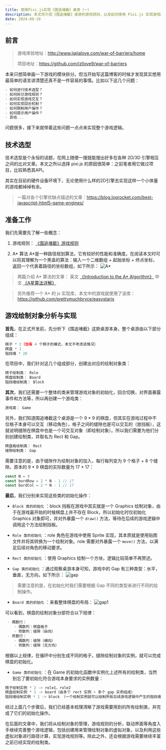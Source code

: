 ```yaml
---
title: 使用Pixi.js实现《围追堵截》桌游（一）
description: 本文将介绍《围追堵截》桌游的游戏规则，以及如何使用 Pixi.js 实现游戏的绘制，第一部分。
date: 2024-09-10
---
```


## 前言
> 游戏体验地址：http://www.jiajialove.com/war-of-barriers/home
>
> 项目地址：https://github.com/jzllove9/war-of-barriers

本来只想简单画一下游戏的模块拆分。但当开始写这篇博客的时候才发现其实想用最简单的语言讲清楚还真不是一件容易的事情。比如以下这几个问题：

```javascript
- 如何进行技术选型？
- 如何拆分游戏规则？
- 如何实现游戏交互？
- 如何实现回合机制？
- 如何限制用户操作？
- 如何提示用户操作？
- 其他...

```
问题很多，接下来就带着这些问题一点点来实现整个游戏逻辑。

## 技术选型
技术选型是个永恒的话题，在网上随便一搜就能搜出好多在各种 2D/3D 引擎相互之间的比对文章。本文之所以选择 pixi.js 的原因很简单：之前笔者用它做过项目，比较熟悉其API。

其实在目前的硬件设备环境下，无论使用什么样的2D引擎去实现这样一个小体量的游戏都绰绰有余。

>  一篇对各个引擎优缺点描述的文章：https://blog.logrocket.com/best-javascript-html5-game-engines/

## 准备工作
我们先需要先了解一些概念：
1. 游戏规则：
[《围追堵截》游戏规则](https://github.com/jzllove9/war-of-barriers/blob/main/RULE.md)

2. A* 算法
A*是一种路径规划算法，它有较好的性能和准确度。在阅读本文时可以将其理解为一个黑盒的算法：输入一个二维数组 + 起始坐标 + 终点坐标，返回一个代表着路径的坐标数组，如下所示：
![A*](https://cdn.z.wiki/autoupload/20240910/gaTl/1390X486/A*.png)

> 两篇介绍 A* 算法的文章：
英文 [《Introduction to the A* Algorithm》](https://www.redblobgames.com/pathfinding/a-star/introduction.html)
中文 [《A星算法详解》](https://blog.csdn.net/hitwhylz/article/details/23089415)

> 另外推荐一个 A* 的 js 实现库，本文中的游戏就使用了该库：
https://github.com/prettymuchbryce/easystarjs

## 游戏绘制对象分析与实现

**首先**，在正式开发前，先分析下《围追堵截》这款桌游本身。整个桌游由以下部分组成：
```javascript
棋子 * 2（也有 4 个棋子的模式，本文不考虑该情况）
棋盘 * 1
阻挡墙 * 20
```

在项目中，我们针对这几个组成部分，创建出对应的绘制对象类：
```javascript
棋子绘制类： Role
棋盘绘制类： Board
阻挡墙绘制类： Block
```

**其次**，我们还需要一个整体的类来管理游戏对象的初始化，回合切换，对界面暴露事件和方法等，所以再创建一个游戏类：
```javascript
游戏类： Game
```

另外，我们知道围追堵截这个桌游是一个 9 * 9 的棋盘，但其实在游戏过程中不仅格子本身可以交互（移动角色），格子之间的缝隙也是可以交互的（放挡板），这就说明缝隙在棋盘中也是一个可交互对象（即绘制对象）。所以我们需要为他们分别创建绘制类，并取名为 Rect 和 Gap。

```javascript
棋盘格绘制类： Rect
缝隙绘制类： Gap
```
需要注意的是，由于缝隙作为绘制对象的加入，每行每列变为 9 个格子 + 8 个缝隙，原本的 9 * 9 棋盘的实际数量为 17 * 17：
```javascript
const N = 9
const bordRow = 2 * N - 1 // 17
const bordCol = 2 * N - 1 // 17
```

**最后**，我们分别来实现这些类的初始化操作：

- ```Block 类的初始化``` ：block 挡板在游戏中其实就是一个 Graphics 绘制对象，由于在游戏最开始的时候棋盘上并不存在 Block，所以初始化时仅初始化 Graphics 对象即可，并对外暴露一个 ```draw()``` 方法，等待在后续的游戏逻辑中调用这个方法绘制挡板。

- ```Role 类的初始化``` ：role 角色在游戏中使用 Sprite 实现，其本质就是使用贴图文件并将其转换为一个绘制对象。role 需要对外暴露一个 ```move()``` 方法，以满足后续对角色的移动要求。

 - ```Rect 类的初始化``` ：使用 Graphics 绘制一个方块，逻辑比较简单不再赘述。

 - ```Gap 类的初始化``` ：通过观察桌游本身可知，游戏中的 Gap 有三种类型：水平，垂直，无方向，如下所示：
![gap](https://cdn.z.wiki/autoupload/20240910/wM43/2344X776/gap.png)

> 需要注意的是，在初始化时我们需要根据 Gap 不同的类型来进行不同的绘制操作。

- ```Board 类的初始化``` ：来看整体棋盘的布局：
![gap1](https://cdn.z.wiki/autoupload/20240910/u37A/1498X614/gap1.png)

 可以看到，棋盘的绘制对象分部符合以下规律：

```javascript
 - 偶数行：
    - 偶数列：棋盘格子
    - 奇数列：缝隙（纵向）
 - 奇数行：
    - 偶数列：缝隙（横向）
    - 奇数列：缝隙（无方向）
```

根据以上规律，在循环中分别生成不同的格子，缝隙绘制对象的实例，就可以完成棋盘的初始化。

- ```Game 类的初始化``` ：在 Game 的初始化函数中实例化上述所有的绘制类，当然别忘了要初始化符合游戏本身要求的实例数量：

```javascript
棋子绘制实例 * 2 -> role1，role2
棋盘绘制实例 * 1 -> board（由多个 rect 实例 + 多个 gap 实例组成）
阻挡墙绘制实例 * 1 -> block （一个绘制实例就可以绘制所有后续游戏逻辑中产生的阻挡墙，所以这里仅需要一个实例即可）
```

经过上面几个步骤后，我们已经基本梳理清晰了游戏需要用到的所有绘制类，并完成了它们的初始化操作。

在后面的文章中，我们将从绘制对象的管理，游戏规则的分析，联动界面等角度入手继续完善整个游戏逻辑，包括创建用来管理绘制对象的虚拟对象，以及利用这些虚拟对象进行路径计算，实现游戏规则等。除此之外，还会根据游戏需要继续丰富之前已经实现的绘制类。
